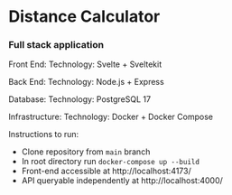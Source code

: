 # Distance Calculator
### Full stack application

Front End: 
    Technology: Svelte + Sveltekit

Back End:
    Technology: Node.js + Express

Database:
    Technology: PostgreSQL 17

Infrastructure:
    Technology: Docker + Docker Compose

Instructions to run:
- Clone repository from `main` branch
- In root directory run `docker-compose up --build`
- Front-end accessible at http://localhost:4173/
- API queryable independently at http://localhost:4000/